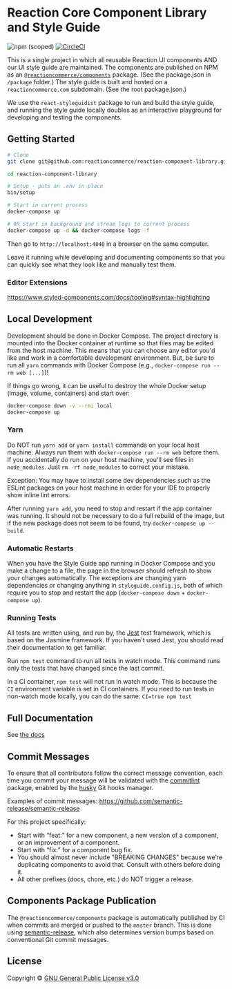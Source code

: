# Reaction Core Component Library and Style Guide

![npm (scoped)](https://img.shields.io/npm/v/@reactioncommerce/components.svg)
 [![CircleCI](https://circleci.com/gh/reactioncommerce/reaction-component-library.svg?style=svg)](https://circleci.com/gh/reactioncommerce/reaction-component-library)

This is a single project in which all reusable Reaction UI components AND our UI style guide are maintained. The components are published on NPM as an [`@reactioncommerce/components`](https://www.npmjs.com/package/@reactioncommerce/components) package. (See the package.json in `/package` folder.) The style guide is built and hosted on a `reactioncommerce.com` subdomain. (See the root package.json.)

We use the `react-styleguidist` package to run and build the style guide, and running the style guide locally doubles as an interactive playground for developing and testing the components.

## Getting Started

```sh
# Clone
git clone git@github.com:reactioncommerce/reaction-component-library.git

cd reaction-component-library

# Setup - puts an .env in place
bin/setup

# Start in current process
docker-compose up

# OR Start in background and stream logs to current process
docker-compose up -d && docker-compose logs -f
```

Then go to `http://localhost:4040` in a browser on the same computer.

Leave it running while developing and documenting components so that you can quickly see what they look like and manually test them.

### Editor Extensions

https://www.styled-components.com/docs/tooling#syntax-highlighting

## Local Development

Development should be done in Docker Compose. The project directory is mounted
into the Docker container at runtime so that files may be edited from the host
machine. This means that you can choose any editor you'd like and work in a
comfortable development environment. But, be sure to run all `yarn` commands
with Docker Compose (e.g., `docker-compose run --rm web [...]`)!

If things go wrong, it can be useful to destroy the whole Docker setup (image, volume, containers) and start over:

```sh
docker-compose down -v --rmi local
docker-compose up
```

### Yarn

Do NOT run `yarn add` or `yarn install` commands on your local host machine. Always run them with `docker-compose run --rm web` before them. If you accidentally do run on your host machine, you'll see files in `node_modules`. Just `rm -rf node_modules` to correct your mistake.

Exception: You may have to install some dev dependencies such as the ESLint packages on your host machine in order for your IDE to properly show inline lint errors.

After running `yarn add`, you need to stop and restart if the app container was running. It should not be necessary to do a full rebuild of the image, but if the new package does not seem to be found, try `docker-compose up --build`.

### Automatic Restarts

When you have the Style Guide app running in Docker Compose and you make a change to a file, the page in the browser should refresh to show your changes automatically. The exceptions are changing yarn dependencies or changing anything in `styleguide.config.js`, both of which require you to stop and restart the app (`docker-compose down` + `docker-compose up`).

### Running Tests

All tests are written using, and run by, the [Jest](https://facebook.github.io/jest/) test framework, which is based on the Jasmine framework. If you haven't used Jest, you should read their documentation to get familiar.

Run `npm test` command to run all tests in watch mode. This command runs only the tests that have changed since the last commit.

In a CI container, `npm test` will not run in watch mode. This is because the `CI` environment variable is set in CI containers. If you need to run tests in non-watch mode locally, you can do the same: `CI=true npm test`

## Full Documentation

See [the docs](./docs/README.md)

## Commit Messages

To ensure that all contributors follow the correct message convention, each time you commit your message will be validated with the [commitlint](https://www.npmjs.com/package/@commitlint/cli) package, enabled by the [husky](https://www.npmjs.com/package/husky) Git hooks manager.

Examples of commit messages: https://github.com/semantic-release/semantic-release

For this project specifically:

- Start with “feat:” for a new component, a new version of a component, or an improvement of a component.
- Start with “fix:” for a component bug fix.
- You should almost never include "BREAKING CHANGES" because we’re duplicating components to avoid that. Consult with others before doing it.
- All other prefixes (docs, chore, etc.) do NOT trigger a release.

## Components Package Publication

The `@reactioncommerce/components` package is automatically published by CI when commits are merged or pushed to the `master` branch. This is done using [semantic-release](https://www.npmjs.com/package/semantic-release), which also determines version bumps based on conventional Git commit messages.

## License

Copyright © [GNU General Public License v3.0](./LICENSE.md)